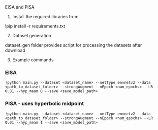 
EISA and PISA


1. Install the required libraries from

!pip install -r requirements.txt

2. Dataset generation

dataset_gen folder provides script for processing the datasets after download

3. Example commands

### EISA

```
!python main.py --dataset <dataset_name> --netType envnetv2 --data <path_to_dataset_folder> --strongAugment --nEpoch <num_epochs> --LR 0.01 --hyp_mean 0 --save <save_model_path>
```

### PISA - uses hyperbolic midpoint

```
!python main.py --dataset <dataset_name> --netType envnetv2 --data <path_to_dataset_folder> --strongAugment --nEpoch <num_epochs> --LR 0.01 --hyp_mean 1 --save <save_model_path>
```
